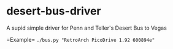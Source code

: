# desert-bus-driver
A supid simple driver for Penn and Teller's Desert Bus to Vegas

=Example=
`./bus.py "RetroArch PicoDrive 1.92 600894e"`

